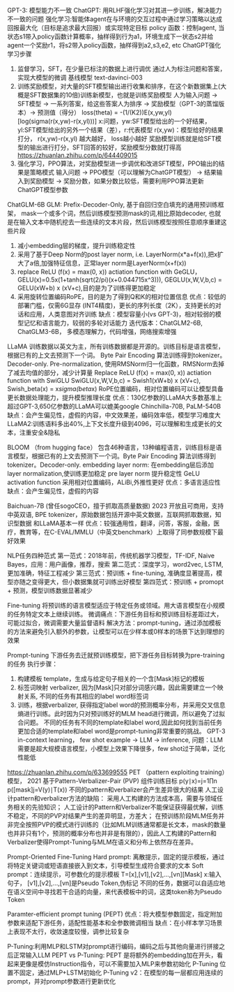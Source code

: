 GPT-3: 模型能力不一致
ChatGPT: 用RLHF强化学习对其进一步训练，解决能力不一致的问题
强化学习:智能体agent在与环境的交互过程中通过学习策略以达成回报最大化（目标是追求最大回报）或实现特定目标
policy 函数：控制agent, 当状态s1带入policy函数计算概率，抽样得到行为a1，环境生成下一状态s2并给agent一个奖励r1，将s2带入policy函数，抽样得到a2,s3,e2, etc
ChatGPT强化学习步骤
1. 监督学习，SFT，在少量已标注的数据上进行调优
   通过人为标注问题和答案，实现大模型的微调
   基线模型  text-davinci-003
2. 训练奖励模型，对大量的SFT模型输出进行收集和排序，在这个新数据集上(大概是SFT数据集的10倍)训练新模型，也就是训练奖励模型
   人为输入问题 -> SFT模型 -> 一系列答案，给这些答案人为排序 -> 奖励模型（GPT-3的蒸馏版本）-> 预测值（得分）
   loss(theta) = -(1/(K2))E(x,yw,yl)[log(sigma(r(x,yw)-r(x,yl)))]
   x:问题，yw:SFT模型给出的一个好结果， yl:SFT模型给出的另外一个结果（差），r:代表模型
   r(x,yw)：模型给好的结果打分， r(x,yw)-r(x,yl) 越大越好， loss越小越好
   奖励模型训练就是给SFT模型的输出进行打分，SFT回答的较好，奖励模型分数就打得高
   https://zhuanlan.zhihu.com/p/644409015
3. 强化学习，PPO算法，对奖励模型进一步调优和改进SFT模型，PPO输出的结果是策略模式
   输入问题 -> PPO模型（可以理解为ChatGPT模型） -> 结果输入到奖励模型 -> 奖励分数，如果分数比较低，需要利用PPO算法更新ChatGPT模型参数

ChatGLM-6B
GLM: Prefix-Decoder-Only, 基于自回归空白填充的通用预训练框架，
mask一个或多个词，然后训练模型预测mask的词,相比原始decoder, 
也就是在输入文本中随机挖去一些连续的文本片段，然后训练模型按照任意顺序重建这些片段
1. 减小embedding层的梯度，提升训练稳定性
2. 采用了基于Deep Norm的post layer norm, i.e. LayerNorm(x*a+f(x)),把x扩大了a倍,加强特征信息，正常layer norm是LayerNorm(x+f(x))
3. replace ReLU (f(x) = max(0, x)) actiation function with GeGLU， GELU(x)=0.5x(1+tanh(sqrt(2/pi)(x+0.044715x^3))), 
   GEGLU(x,W,V,b,c) = GELU(xW+b) x (xV+c),目的是为了训练得更加稳定
4. 采用旋转位置编码RoPE，目的是为了得到Q和K的相对位置信息
优点：较低的部署门槛，仅需6G显存 (INT4精度)，更长的序列长度（2K），支持更长的对话和应用，人类意图对齐训练
缺点：模型容量小(vs GPT-3)，相对较弱的模型记忆和语言能力，较弱的多轮对话能力
迭代版本：ChatGLM2-6B, ChatGLM3-6B， 多模态理解力，代码增强，网络搜索增强

LLaMA
训练数据以英文为主，所有训练数据都是开源的。训练目标是语言模型，根据已有的上文去预测下一个词。
Byte Pair Encoding 算法训练得到tokenizer。Decoder-only. 
Pre-normalization, 使用RMSNorm归一化函数，RMSNorm去掉了减去均值的部分，减少计算量
Replace ReLU (f(x) = max(0, x)) actiation function with SwiGLU
SwiGLU(x,W,V,b,c) = Swish1(xW+b) x (xV+c), Swish_beta(x) = x*sigma(beta*x)
RoPE位置编码，相对位置编码可以让模型具备更长数据处理能力，提升模型推理长度
优点：130亿参数的LLaMA大多数基准上超过GPT-3,650亿参数的LLaMA可以媲美google Chinchilla-70B, PaLM-540B
缺点：会产生偏见性，虚假的内容，中文效果差，编码效率低，模型学习难度大
LLaMA2:训练语料多出40%,上下文长度升级到4096，可以理解和生成更长的文本，注重安全&隐私

BLOOM （from hugging face）
包含46种语言，13种编程语言，训练目标是语言模型，根据已有的上文去预测下一个词。Byte Pair Encoding 算法训练得到tokenizer。Decoder-only. 
embedding layer norm: 在embedding层后添加layer normalization,使训练更加稳定
pre layer norm 提升稳定性
GeLU activation function
采用相对位置编码，ALiBi,外推性更好
优点：多语言适应性
缺点：会产生偏见性，虚假的内容

Baichuan-7B (曾任sogoCEO，擅于抓取高质量数据)
2023 开放且可商用，支持中英双语, BPE tokenizer，原始数据包括开源中英文数据，互联网抓取数据，知识型数据
和LLaMA基本一样
优点：较强通用性，翻译，问答，客服，金融，医疗，教育等，在C-EVAL/MMLU（中英文benchmark）上取得了同参数规模下最好效果

NLP任务四种范式
第一范式：2018年前，传统机器学习模型，TF-IDF, Naive Bayes，应用：用户画像，推荐，搜索
第二范式：深度学习，word2vec, LSTM, 更加准确，特征工程减少
第三范式：预训练 + fine-tuning, 准确度显著提高，模型亦随之变得更大，但小数据集就可训练出好模型
第四范式：预训练 + promopt + 预测，模型训练数据显著减少 

Fine-tuning
将预训练的语言模型适应于特定任务或领域。用大语言模型在小规模的任务特定文本上继续训练。
微调痛点：下游任务目标和预训练目标差距过大，可能过拟合，微调需要大量监督语料
解决方法：prompt-tuning，通过添加模板的方法来避免引入额外的参数，让模型可以在少样本或0样本的场景下达到理想的效果

Prompt-tuning
下游任务去迁就预训练模型，把下游任务目标转换为pre-training的任务
执行步骤：
1. 构建模板 template，生成与给定句子相关的一个含[Mask]标记的模板
2. 标签词映射 verbalizer, 因为[Mask]只对部分词感兴趣，因此需要建立一个映射关系, 不同的任务有其相应的label word标签词
3. 训练，根据verbalizer, 获得指定label word的预测概率分布，并采用交叉信息熵进行训练。此时因为只对预训练好的MLM head进行微调，所以避免了过拟合问题。
不同的任务有不同的template和label word,因此如何找到当前任务更加合适的template和label word是prompt-tuning非常重要的挑战。
GPT-3 in-context learning， few shot example -> LLM -> inference, 问题：LLM需要是超大规模语言模型，小模型上效果下降很多，few shot过于简单，泛化性能低

https://zhuanlan.zhihu.com/p/633699555
PET （pattern exploiting training）模型， 2021
基于Pattern-Verbalizer-Pair (PVP) 组件训练目标
p(y∣x)=j=1∏n​p([mask]j​=V(y)∣T(x))
不同的pattern和verbalizer会产生差异很大的结果
人工设计pattern和verbalizer方法的缺陷：
采用人工构建的方法成本高，需要与领域任务相关的先验知识；
人工设计的Pattern和Verbalizer不能保证获得最优解，训练不稳定，不同的PVP对结果产生的差异明显，方差大；
在预训练阶段MLM任务并非完全按照PVP的模式进行训练的（比如MLM训练通常都是长文本，mask的数量也并非只有1个，预测的概率分布也并非是有限的），因此人工构建的Pattern和Verbalizer使得Prompt-Tuning与MLM在语义和分布上依然存在差异。

Prompt-Oriented Fine-Tuning
Hard prompt: 离散提示，固定的提示模板，通过将特定关键词或短语直接嵌入到文本，引导模型生成符合要求的文本
Soft prompt：连续提示，可参数化的提示模板
T=[x],[v1],[v2],...,[vn][Mask]
x:输入句子， [v1],[v2],...,[vn]是Pseudo Token,伪标记
不同的任务，数据可以自适应地在语义空间中寻找若干合适的向量，来代表模板中的词，这类token称为Pseudo Token

Paramter-efficient prompt tuning (PEPT)
优点：将大模型参数固定，指定附加参数来适配下游任务，适配性能基本和全参数微调相当
缺点：在小样本学习场景上表现不太行，收敛速度较慢，调参比较复杂

P-Tuning:利用MLP和LSTM对prompt进行编码，编码之后与其他向量进行拼接之后正常输入LLM
PEPT vs P-Tuning:
PEPT 是将额外的embedding加在开头，看起来更像是模仿Instruction指令，可以不需要加入MLP来参数初始化
P-Tuning 位置不固定，通过MLP+LSTM初始化
P-Tuning v2：在模型的每一层都应用连续的prompt，并对prompt参数进行更新优化 





